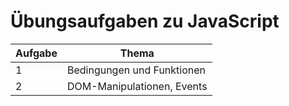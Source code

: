 # Übungsaufgaben zu JavaScript

| Aufgabe |               Thema                |
|---------|------------------------------------|
|       1 | Bedingungen und Funktionen         |
|       2 | DOM-Manipulationen, Events         |
